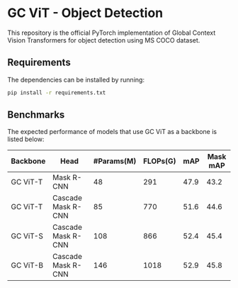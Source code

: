 # GC ViT - Object Detection
This repository is the official PyTorch implementation of Global Context Vision Transformers for object detection using MS COCO dataset.

## Requirements
The dependencies can be installed by running:

```bash
pip install -r requirements.txt
```


## Benchmarks

The expected performance of models that use GC ViT as a backbone is listed below:

| Backbone | Head | #Params(M) | FLOPs(G) | mAP | Mask mAP|
|---|---|---|---|---|---|
| GC ViT-T | Mask R-CNN | 48 | 291 | 47.9 | 43.2 |
| GC ViT-T | Cascade Mask R-CNN | 85 | 770 | 51.6 | 44.6 |
| GC ViT-S | Cascade Mask R-CNN | 108 | 866 | 52.4 | 45.4 |
| GC ViT-B | Cascade Mask R-CNN | 146 | 1018 | 52.9 | 45.8 |


